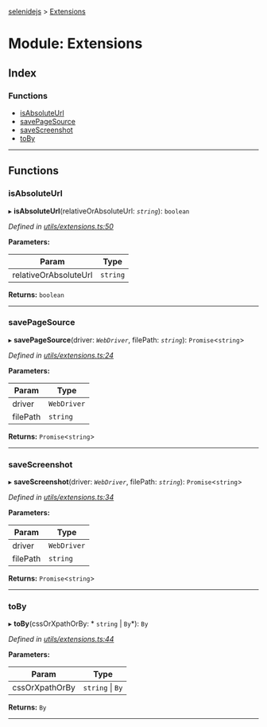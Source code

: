 [selenidejs](../README.md) > [Extensions](../modules/extensions.md)

# Module: Extensions

## Index

### Functions

* [isAbsoluteUrl](extensions.md#isabsoluteurl)
* [savePageSource](extensions.md#savepagesource)
* [saveScreenshot](extensions.md#savescreenshot)
* [toBy](extensions.md#toby)

---

## Functions

<a id="isabsoluteurl"></a>

###  isAbsoluteUrl

▸ **isAbsoluteUrl**(relativeOrAbsoluteUrl: *`string`*): `boolean`

*Defined in [utils/extensions.ts:50](https://github.com/KnowledgeExpert/selenidejs/blob/master/lib/utils/extensions.ts#L50)*

**Parameters:**

| Param | Type |
| ------ | ------ |
| relativeOrAbsoluteUrl | `string` |

**Returns:** `boolean`

___
<a id="savepagesource"></a>

###  savePageSource

▸ **savePageSource**(driver: *`WebDriver`*, filePath: *`string`*): `Promise`<`string`>

*Defined in [utils/extensions.ts:24](https://github.com/KnowledgeExpert/selenidejs/blob/master/lib/utils/extensions.ts#L24)*

**Parameters:**

| Param | Type |
| ------ | ------ |
| driver | `WebDriver` |
| filePath | `string` |

**Returns:** `Promise`<`string`>

___
<a id="savescreenshot"></a>

###  saveScreenshot

▸ **saveScreenshot**(driver: *`WebDriver`*, filePath: *`string`*): `Promise`<`string`>

*Defined in [utils/extensions.ts:34](https://github.com/KnowledgeExpert/selenidejs/blob/master/lib/utils/extensions.ts#L34)*

**Parameters:**

| Param | Type |
| ------ | ------ |
| driver | `WebDriver` |
| filePath | `string` |

**Returns:** `Promise`<`string`>

___
<a id="toby"></a>

###  toBy

▸ **toBy**(cssOrXpathOrBy: * `string` &#124; `By`*): `By`

*Defined in [utils/extensions.ts:44](https://github.com/KnowledgeExpert/selenidejs/blob/master/lib/utils/extensions.ts#L44)*

**Parameters:**

| Param | Type |
| ------ | ------ |
| cssOrXpathOrBy |  `string` &#124; `By`|

**Returns:** `By`

___

